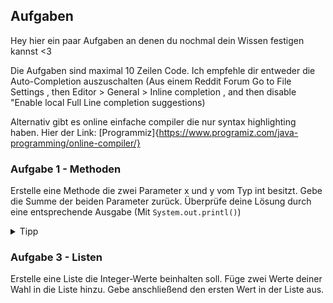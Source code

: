 ## Aufgaben
Hey hier ein paar Aufgaben an denen du nochmal dein Wissen festigen kannst <3


Die Aufgaben sind maximal 10 Zeilen Code. Ich empfehle dir entweder die Auto-Completion auszuschalten (Aus einem Reddit Forum Go to File Settings , then Editor > General > Inline completion , and then disable "Enable local Full Line completion suggestions)

Alternativ gibt es online einfache compiler die nur syntax highlighting haben. Hier der Link: [Programmiz]{https://www.programiz.com/java-programming/online-compiler/}

### Aufgabe 1 - Methoden
Erstelle eine Methode die zwei Parameter x und y vom Typ int besitzt. Gebe die Summe der beiden Parameter zurück. Überprüfe deine Lösung durch eine entsprechende Ausgabe (Mit `System.out.printl()`)

<details>
<summary>
Tipp
</summary>
Die ungefähr so aus:
```
public static int summe(int x, int y) {

}
```
</details>



### Aufgabe 2 - Konstruktor

Erweiter folgende Klasse um ein Konstruktor. Dem Konstruktor sollen alle in der Klasse enthaltenen Attribute als Parameter übergeben werden. Eine Person kann maximal 99 Jahre alt werden. Erstelle ein Objekt der Klasse Person.

```
public class Person {
    private String name;
    private int alter;

    
}
```

<details>
<summary>
Kleiner Tipp
</summary>
Hab mich extra etwas komplizierter ausgedrückt. "Alle in der Klasse enthaltenen Attribute" sind `name`und `alter`. 
</details>



<details>
<summary>
Weiterer Tipp
</summary>


```
public class Person {
    private String name;
    private int alter;

    public Person(String name, int alter) {

    }
}
</details>

### Aufgabe 3 - Listen
Erstelle eine Liste die Integer-Werte beinhalten soll. Füge zwei Werte deiner Wahl in die Liste hinzu. Gebe anschließend den ersten Wert in der Liste aus.
